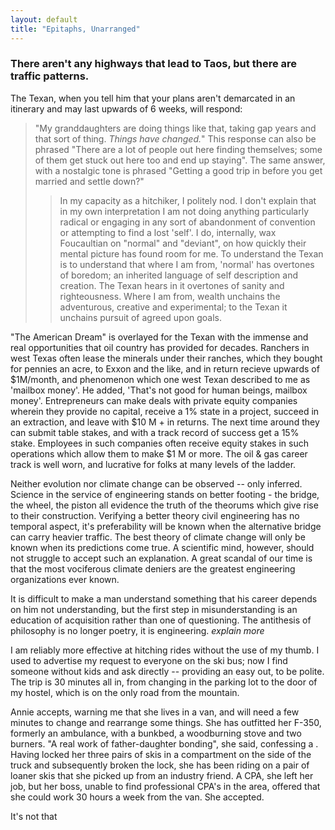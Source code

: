```yaml
---
layout: default
title: "Epitaphs, Unarranged"
---
```


### There aren't any highways that lead to Taos, but there are traffic patterns. 

The Texan, when you tell him that your plans aren't demarcated in an itinerary and may last upwards of 6 weeks, will respond:
> "My granddaughters are doing things like that, taking gap years and that sort of thing. *Things have changed.*" This response can also be phrased "There are a lot of people out here finding themselves; some of them get stuck out here too and end up staying". The same answer, with a nostalgic tone is phrased "Getting a good trip in before you get married and settle down?"
> > In my capacity as a hitchiker, I politely nod. I don't explain that in my own interpretation I am not doing anything particularly radical or engaging in any sort of abandonment of convention or attempting to find a lost 'self'. I do, internally, wax Foucaultian on "normal" and "deviant", on how quickly their mental picture has found room for me. To understand the Texan is to understand that where I am from, 'normal' has overtones of boredom; an inherited language of self description and creation. The Texan hears in it overtones of sanity and righteousness. Where I am from, wealth unchains the adventurous, creative and experimental; to the Texan it unchains pursuit of agreed upon goals.  

"The American Dream" is overlayed for the Texan with the immense and real opportunities that oil country has provided for decades. Ranchers in west Texas often lease the minerals under their ranches, which they bought for pennies an acre, to Exxon and the like, and in return recieve upwards of $1M/month, and phenomenon which one west Texan described to me as 'mailbox money'. He added, 'That's not good for human beings, mailbox money'. Entrepreneurs can make deals with private equity companies wherein they provide no capital, receive a 1% state in a project, succeed in an extraction, and leave with $10 M + in returns. The next time around they can submit table stakes, and with a track record of success get a 15% stake. Employees in such companies often receive equity stakes in such operations which allow them to make $1 M or more. The oil & gas career track is well worn, and lucrative for folks at many levels of the ladder. 

Neither evolution nor climate change can be observed -- only inferred. Science in the service of engineering stands on better footing - the bridge, the wheel, the piston all evidence the truth of the theorums which give rise to their construction. Verifying a better theory civil engineering has no temporal aspect, it's preferability will be known when the alternative bridge can carry heavier traffic. The best theory of climate change will only be known when its predictions come true. A scientific mind, however, should not struggle to accept such an explanation. A great scandal of our time is that the most vociferous climate deniers are the greatest engineering organizations ever known.

It is difficult to make a man understand something that his career depends on him not understanding, but the first step in misunderstanding is an education of acquisition rather than one of questioning. The antithesis of philosophy is no longer poetry, it is engineering. *explain more*

I am reliably more effective at hitching rides without the use of my thumb. I used to advertise my request to everyone on the ski bus; now I find someone without kids and ask directly -- providing an easy out, to be polite. The trip is 30 minutes all in, from changing in the parking lot to the door of my hostel, which is on the only road from the mountain.

Annie accepts, warning me that she lives in a van, and will need a few minutes to change and rearrange some things. She has outfitted her F-350, formerly an ambulance, with a bunkbed, a woodburning stove and two burners. "A real work of father-daughter bonding", she said, confessing a . Having locked her three pairs of skis in a compartment on the side of the truck and subsequently broken the lock, she has been riding on a pair of loaner skis that she picked up from an industry friend. A CPA, she left her job, but her boss, unable to find professional CPA's in the area, offered that she could work 30 hours a week from the van. She accepted.

It's not that 